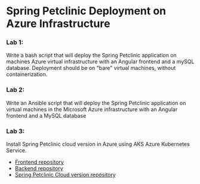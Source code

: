 # Spring Petclinic Deployment on Azure Infrastructure

### Lab 1:

Write a bash script that will deploy the Spring Petclinic application on machines
Azure virtual infrastructure with an Angular frontend and a mySQL database. Deployment
should be on "bare" virtual machines, without containerization.

### Lab 2:

Write an Ansible script that will deploy the Spring Petclinic application on virtual machines in the Microsoft Azure infrastructure with an Angular frontend and a MySQL database

### Lab 3:

Install Spring Petclinic cloud version in Azure using AKS Azure Kubernetes Service.

* [Frontend repository](https://github.com/spring-petclinic/spring-petclinic-angular)  
* [Backend repository](https://github.com/spring-petclinic/spring-petclinic-rest)
* [Spring Petclinic Cloud version repository](https://github.com/spring-petclinic/spring-petclinic-cloud)
